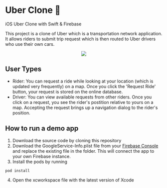 # Uber Clone 🚕
iOS Uber Clone with Swift &amp; Firebase

<p>
 This project is a clone of Uber which is a transportation network application. It allows riders to submit trip request which is then routed to Uber drivers who use their own cars.
</p>

<center>
  <img src="https://user-images.githubusercontent.com/50784573/105034607-11cdd700-5a9d-11eb-9193-716f06837119.jpg"/>
</center>

## User Types

- Rider: You can request a ride while looking at your location (which is updated very frequently) on a map. Once you click the 'Request Ride' button, your request is stored on the online database.
- Driver: You can view available requests from other riders. Once you click on a request, you see the rider's postition relative to yours on a map. Accepting the request brings up a navigation dialog to the rider's position.

## How to run a demo app

1. Download the source code by cloning this repository
2. Download the GoogleService-Info.plist file from your <a href="https://console.firebase.google.com">Firebase Console</a> and replace the existing file in the folder. This will connect the app to your own Firebase instance.
3. Install the pods by running

```
pod install
```

4. Open the xcworkspace file with the latest version of Xcode

